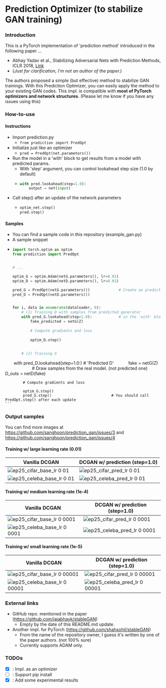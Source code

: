 # Prediction Optimizer (to stabilize GAN training)

### Introduction
This is a PyTorch implementation of 'prediction method' introduced in the following paper ...

- Abhay Yadav et al., Stabilizing Adversarial Nets with Prediction Methods, ICLR 2018, [Link](https://openreview.net/forum?id=Skj8Kag0Z&noteId=rkLymJTSf)
- (*Just for clarification, I'm not an author of the paper.*)

The authors proposed a simple (but effective) method to stabilize GAN trainings. With this Prediction Optimizer, you can easily apply the method to your existing GAN codes. This impl. is compatible with **most of PyTorch optimizers and network structures**. (Please let me know if you have any issues using this)


### How-to-use

#### Instructions
  - Import prediction.py
    - `from prediction import PredOpt`
  - Initialize just like an optimizer
    - `pred = PredOpt(net.parameters())`
  - Run the model in a 'with' block to get results from a model with predicted params.
    - With 'step' argument, you can control lookahead step size (1.0 by default)
    - ```python
      with pred.lookahead(step=1.0):
          output = net(input)
      ``` 
  - Call step() after an update of the network parameters
    - ```python
      optim_net.step()
      pred.step()
      ```

#### Samples
  - You can find a sample code in this repository (example_gan.py)
  - A sample snippet
  - ```python
    import torch.optim as optim
    from prediction import PredOpt
    
    
    # ...
    
    optim_G = optim.Adam(netG.parameters(), lr=0.01)
    optim_D = optim.Adam(netD.parameters(), lr=0.01)
    
    pred_G = PredOpt(netG.parameters())             # Create an prediction optimizer with target parameters
    pred_D = PredOpt(netD.parameters())
    
    
    for i, data in enumerate(dataloader, 0):
        # (1) Training D with samples from predicted generator
        with pred_G.lookahead(step=1.0):            # in the 'with' block, the model works as a 'predicted' model
            fake_predicted = netG(Z)                           
        
            # Compute gradients and loss 
        
            optim_D.step()
        
        
        # (2) Training G        
        with pred_D.lookahead(step=1.0:)            # 'Predicted D'
            fake = netG(Z)                          # Draw samples from the real model. (not predicted one)
            D_outs = netD(fake)
    
            # Compute gradients and loss
        
            optim_G.step()
            pred_G.step()                           # You should call PredOpt.step() after each update
    ``` 
    
### Output samples
You can find more images at https://github.com/sanghoon/prediction_gan/issues/3 and https://github.com/sanghoon/prediction_gan/issues/4

#### Training w/ large learning rate (0.01)

| Vanilla DCGAN | DCGAN w/ prediction (step=1.0) |
| --- | --- |
| ![ep25_cifar_base_lr 0 01](https://user-images.githubusercontent.com/3340388/38464108-fd288880-3b42-11e8-8392-7ac9d4261077.png) | ![ep25_cifar_pred_lr 0 01](https://user-images.githubusercontent.com/3340388/38499679-51c0e18e-3c43-11e8-9287-38f780db933c.png) |
| ![ep25_celeba_base_lr 0 01](https://user-images.githubusercontent.com/3340388/38464191-43ed0b3c-3b44-11e8-934e-2914a7b581a0.png) | ![ep25_celeba_pred_lr 0 01](https://user-images.githubusercontent.com/3340388/38499902-ecb3f30c-3c43-11e8-958b-a1b4e2aa6531.png) |

#### Training w/ medium learning rate (1e-4)
| Vanilla DCGAN | DCGAN w/ prediction (step=1.0) |
| --- | --- |
| ![ep25_cifar_base_lr 0 0001](https://user-images.githubusercontent.com/3340388/38464133-4e402fb6-3b43-11e8-9631-3d20e033a4d1.png) | ![ep25_cifar_pred_lr 0 0001](https://user-images.githubusercontent.com/3340388/38499708-64acd58c-3c43-11e8-8939-3d97f1ca5cb9.png) |
| ![ep25_celeba_base_lr 0 0001](https://user-images.githubusercontent.com/3340388/38464203-60690aae-3b44-11e8-855b-afd0f06d0abc.png) | ![ep25_celeba_pred_lr 0 0001](https://user-images.githubusercontent.com/3340388/38499884-dfa48b7c-3c43-11e8-8f90-0b7cac45c771.png) |

#### Training w/ small learning rate (1e-5)

| Vanilla DCGAN | DCGAN w/ prediction (step=1.0) |
| --- | --- |
| ![ep25_cifar_base_lr 0 00001](https://user-images.githubusercontent.com/3340388/38464153-852f2e64-3b43-11e8-937e-aa463b372291.png) | ![ep25_cifar_pred_lr 0 00001](https://user-images.githubusercontent.com/3340388/38499728-737c0de4-3c43-11e8-8c14-6b69e30e7f19.png) |
| ![ep25_celeba_base_lr 0 00001](https://user-images.githubusercontent.com/3340388/38464218-8eb51894-3b44-11e8-9839-1a259a82748a.png) | ![ep25_celeba_pred_lr 0 00001](https://user-images.githubusercontent.com/3340388/38499853-cf520466-3c43-11e8-8d4c-28adfd6d57dc.png) |


### External links

- GitHub repo. mentioned in the paper (https://github.com/jaiabhayk/stableGAN)
  - Empty by the date of this README.md update.
- Another impl. for PyTorch (https://github.com/shahsohil/stableGAN)
  - From the name of the repository owner, I guess it's written by one of the paper authors. (not 100% sure)
  - Currently supports ADAM only.

 
### TODOs
 
 - [x] : Impl. as an optimizer
 - [ ] : Support pip install
 - [x] : Add some experimental results 
